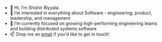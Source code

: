 - 👋 Hi, I’m Shishir Biyyala
- 👀 I’m interested in everything about Software - engineering, product, leadership, and management  
- 🌱 I’m currently focused on growing high-performing engineering teams and building distributed systems software
- 📫 Drop me an [email](mailto:shishir.biyyala@gmail.com) if you'd like to get in touch! 

<!---
nvta-sbiyyala/nvta-sbiyyala is a ✨ special ✨ repository because its `README.md` (this file) appears on your GitHub profile.
You can click the Preview link to take a look at your changes.
--->
